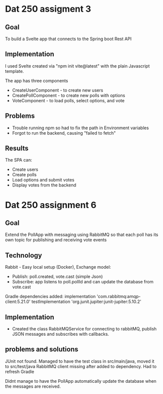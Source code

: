 # Dat 250 assigment 3

## Goal
To build a Svelte app that connects to the Spring boot Rest API

## Implementation
I used Svelte created via "npm init vite@latest" with the plain Javascript template. 

The app has three components
- CreateUserComponent - to create new users
- CreatePollComponent - to create new polls with options
- VoteComponent - to load polls, select options, and vote

## Problems
- Trouble running npm so had to fix the path in Environment variables
- Forgot to run the backend, causing "failed to fetch"

## Results
The SPA can: 
- Create users
- Create polls
- Load options and submit votes
- Display votes from the backend


# Dat 250 assignment 6

## Goal
Extend the PollApp with messaging using RabbitMQ so that each poll has its own topic for publishing and receiving vote events

## Technology
Rabbit - Easy local setup (Docker), 
Exchange model: 
- Publish: poll.created, vote.cast (simple Json)
- Subscribe: app listens to poll.pollId and can update the database from vote.cast

Gradle dependencies added: 
implementation 'com.rabbitmq:amqp-client:5.21.0'
testImplementation 'org.junit.jupiter:junit-jupiter:5.10.2'

## Implementation
- Created the class RabbitMQService for connecting to rabbitMQ, publish JSON messages and subscribes with callbacks. 


## problems and solutions
JUnit not found. Managed to have the test class in src/main/java, moved it to src/test/java
RabbitMQ client missing after added to dependency. Had to refresh Gradle


Didnt manage to have the PollApp automatically update the database when the messages are received.
